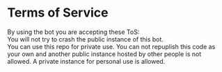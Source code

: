 # Terms of Service

By using the bot you are accepting these ToS:  
You will not try to crash the public instance of this bot.  
You can use this repo for private use. You can not repuplish this code as your own and another public instance hosted by other people is not allowed. A private instance for personal use is allowed.  
